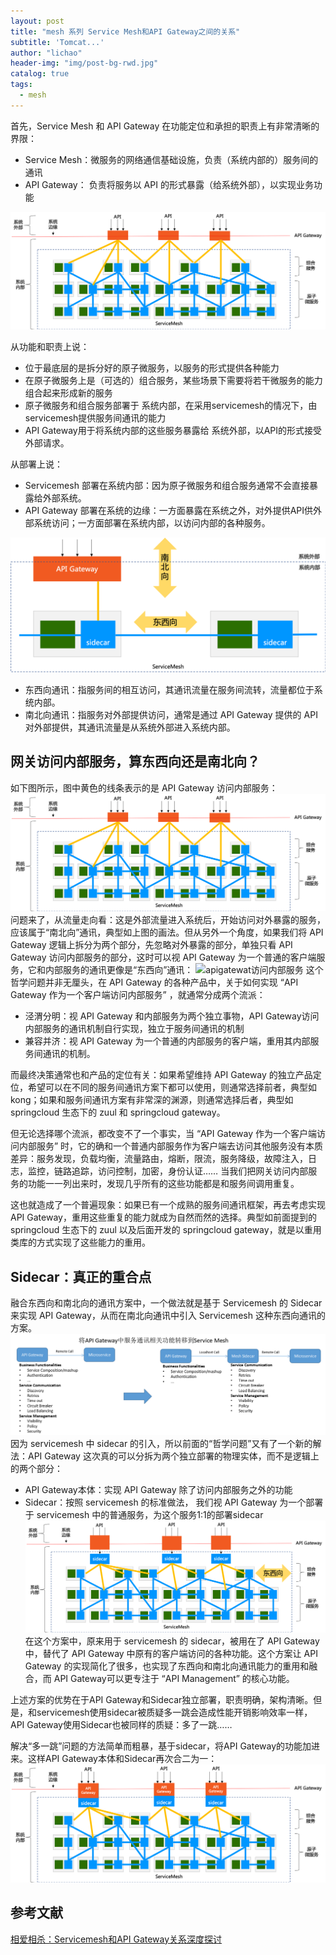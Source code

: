 ```yaml
---
layout: post
title: "mesh 系列 Service Mesh和API Gateway之间的关系"
subtitle: 'Tomcat...'
author: "lichao"
header-img: "img/post-bg-rwd.jpg"
catalog: true
tags:
  - mesh 
---
```



首先，Service Mesh 和 API Gateway 在功能定位和承担的职责上有非常清晰的界限：
* Service Mesh：微服务的网络通信基础设施，负责（系统内部的）服务间的通讯
* API Gateway： 负责将服务以 API 的形式暴露（给系统外部），以实现业务功能

![servicemesh和apigatewat的关系](/img/distributed/mesh/servicemesh和apigatewat的关系.png)

从功能和职责上说：
* 位于最底层的是拆分好的原子微服务，以服务的形式提供各种能力
* 在原子微服务上是（可选的）组合服务，某些场景下需要将若干微服务的能力组合起来形成新的服务
* 原子微服务和组合服务部署于 系统内部，在采用servicemesh的情况下，由servicemesh提供服务间通讯的能力
* API Gateway用于将系统内部的这些服务暴露给 系统外部，以API的形式接受外部请求。

从部署上说：
* Servicemesh 部署在系统内部：因为原子微服务和组合服务通常不会直接暴露给外部系统。
* API Gateway 部署在系统的边缘：一方面暴露在系统之外，对外提供API供外部系统访问；一方面部署在系统内部，以访问内部的各种服务。
  
![南北向和东西向](/img/distributed/mesh/南北向和东西向.png)
* 东西向通讯：指服务间的相互访问，其通讯流量在服务间流转，流量都位于系统内部。
* 南北向通讯：指服务对外部提供访问，通常是通过 API Gateway 提供的 API 对外部提供，其通讯流量是从系统外部进入系统内部。

## 网关访问内部服务，算东西向还是南北向？
如下图所示，图中黄色的线条表示的是 API Gateway 访问内部服务：
![apigatewat访问内部服务](/img/distributed/mesh/apigatewat访问内部服务.png)
问题来了，从流量走向看：这是外部流量进入系统后，开始访问对外暴露的服务，应该属于“南北向”通讯，典型如上图的画法。但从另外一个角度，如果我们将 API Gateway 逻辑上拆分为两个部分，先忽略对外暴露的部分，单独只看 API Gateway 访问内部服务的部分，这时可以视 API Gateway 为一个普通的客户端服务，它和内部服务的通讯更像是“东西向”通讯：
![apigatewat访问内部服务](/img/distributed/mesh/apigatewat访问内部服务2.png)
这个哲学问题并非无厘头，在 API Gateway 的各种产品中，关于如何实现 “API Gateway 作为一个客户端访问内部服务” ，就通常分成两个流派：

* 泾渭分明：视 API Gateway 和内部服务为两个独立事物，API Gateway访问内部服务的通讯机制自行实现，独立于服务间通讯的机制
* 兼容并济：视 API Gateway 为一个普通的内部服务的客户端，重用其内部服务间通讯的机制。

而最终决策通常也和产品的定位有关：如果希望维持 API Gateway 的独立产品定位，希望可以在不同的服务间通讯方案下都可以使用，则通常选择前者，典型如 kong；如果和服务间通讯方案有非常深的渊源，则通常选择后者，典型如 springcloud 生态下的 zuul 和 springcloud gateway。

但无论选择哪个流派，都改变不了一个事实，当 “API Gateway 作为一个客户端访问内部服务” 时，它的确和一个普通内部服务作为客户端去访问其他服务没有本质差异：服务发现，负载均衡，流量路由，熔断，限流，服务降级，故障注入，日志，监控，链路追踪，访问控制，加密，身份认证…… 当我们把网关访问内部服务的功能一一列出来时，发现几乎所有的这些功能都是和服务间调用重复。

这也就造成了一个普遍现象：如果已有一个成熟的服务间通讯框架，再去考虑实现API Gateway，重用这些重复的能力就成为自然而然的选择。典型如前面提到的 springcloud 生态下的 zuul 以及后面开发的 springcloud gateway，就是以重用类库的方式实现了这些能力的重用。

## Sidecar：真正的重合点
融合东西向和南北向的通讯方案中，一个做法就是基于 Servicemesh 的 Sidecar 来实现 API Gateway，从而在南北向通讯中引入 Servicemesh 这种东西向通讯的方案。
![sidecar](/img/distributed/mesh/sidecar.png)
因为 servicemesh 中 sidecar 的引入，所以前面的“哲学问题”又有了一个新的解法：API Gateway 这次真的可以分拆为两个独立部署的物理实体，而不是逻辑上的两个部分：
* API Gateway本体：实现 API Gateway 除了访问内部服务之外的功能
* Sidecar：按照 servicemesh 的标准做法， 我们视 API Gateway 为一个部署于 servicemesh 中的普通服务，为这个服务1:1的部署sidecar
![sidecar](/img/distributed/mesh/sidecar2.png)
在这个方案中，原来用于 servicemesh 的 sidecar，被用在了 API Gateway 中，替代了 API Gateway 中原有的客户端访问的各种功能。这个方案让 API Gateway 的实现简化了很多，也实现了东西向和南北向通讯能力的重用和融合，而 API Gateway可以更专注于 “API Management” 的核心功能。

上述方案的优势在于API Gateway和Sidecar独立部署，职责明确，架构清晰。但是，和servicemesh使用sidecar被质疑多一跳会造成性能开销影响效率一样，API Gateway使用Sidecar也被同样的质疑：多了一跳……

解决“多一跳”问题的方法简单而粗暴，基于sidecar，将API Gateway的功能加进来。这样API Gateway本体和Sidecar再次合二为一：
![sidecar](/img/distributed/mesh/sidecar3.png)

## 参考文献
[相爱相杀：Servicemesh和API Gateway关系深度探讨](https://skyao.io/post/202004-servicemesh-and-api-gateway/)
